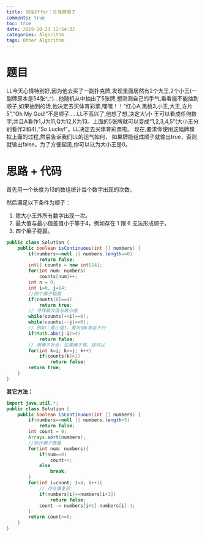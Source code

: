 ```yaml
---
title: 剑指Offer：扑克牌顺子
comments: true
toc: true
date: 2019-10-23 12:54:32
categories: Algorithm
tags: Other Algorithm
---
```


# 题目

LL今天心情特别好,因为他去买了一副扑克牌,发现里面居然有2个大王,2个小王(一副牌原本是54张^_^)...他随机从中抽出了5张牌,想测测自己的手气,看看能不能抽到顺子,如果抽到的话,他决定去买体育彩票,嘿嘿！！“红心A,黑桃3,小王,大王,方片5”,“Oh My God!”不是顺子.....LL不高兴了,他想了想,决定大\小 王可以看成任何数字,并且A看作1,J为11,Q为12,K为13。上面的5张牌就可以变成“1,2,3,4,5”(大小王分别看作2和4),“So Lucky!”。LL决定去买体育彩票啦。 现在,要求你使用这幅牌模拟上面的过程,然后告诉我们LL的运气如何， 如果牌能组成顺子就输出true，否则就输出false。为了方便起见,你可以认为大小王是0。

# 思路 + 代码

首先用一个长度为13的数组统计每个数字出现的次数。

然后满足以下条件为顺子：

1. 除大小王外所有数字出现一次。
2. 最大值与最小值差值小于等于4，例如存在 1 跟 6 无法形成顺子。
3. 四个癞子稳赢。

```java
public class Solution {
    public boolean isContinuous(int [] numbers) {
        if(numbers==null || numbers.length==0)
            return false;
        int[] counts = new int[14];
        for(int num: numbers)
            counts[num]++;
        int n = 0;
        int i=0, j=14;
        //四个癞子稳赢
        if(counts[0]==4)
            return true;
        // 寻找最大值与最小值
        while(counts[++i]==0);
        while(counts[--j]==0);
        // 例如：最小值1，最大值6肯定不行
        if(Math.abs(j-i)>4)
            return false;
        // 用癞子补全，如果癞子够，就可以
        for(int k=i; k<=j; k++)
            if(counts[k]>1)
                return false;
        return true;
    }
}
```

**其它方法：**

```java
import java.util.*;
public class Solution {
    public boolean isContinuous(int [] numbers) {
        if(numbers==null || numbers.length<5)
            return false;
        int count = 0;
        Arrays.sort(numbers);
        //统计癞子数量
        for(int num: numbers){
            if(num==0)
                count++;
            else
                break;
        }
        for(int i=count; i<4; i++){
            // 存在重复的
            if(numbers[i]==numbers[i+1])
                return false;
            count -= numbers[i+1]-numbers[i]-1;
        }
        return count>=0;
    }
}
```